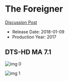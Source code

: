 # The Foreigner

[Discussion Post](https://www.avsforum.com/threads/bass-eq-for-filtered-movies.2995212/post-56999850)

* Release Date: 2018-01-09
* Production Year: 2017

## DTS-HD MA 7.1

![img 0](https://i.imgur.com/5o6nWEx.jpg)

![img 1](https://i.imgur.com/F6ae5nD.png)

